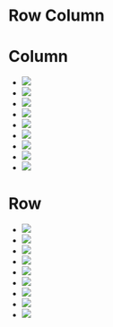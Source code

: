 # Row Column

# Column
- ![](output\column\output1.png)
- ![](output\column\output2.png)
- ![](output\column\output3.png)
- ![](output\column\output4.png)
- ![](output\column\output5.png)
- ![](output\column\output6.png)
- ![](output\column\output7.png)
- ![](output\column\output8.png)
- ![](output\column\output9.png)

# Row 
- ![](output\row\output1.png)
- ![](output\row\output2.png)
- ![](output\row\output3.png)
- ![](output\row\output4.png)
- ![](output\row\output5.png)
- ![](output\row\output6.png)
- ![](output\row\output7.png)
- ![](output\row\output8.png)
- ![](output\row\output9.png)